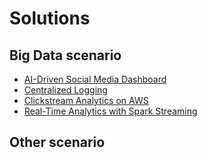 # Solutions


## Big Data scenario
* [AI-Driven Social Media Dashboard](https://aws.amazon.com/solutions/ai-driven-social-media-dashboard/?did=sl_card&trk=sl_card)
* [Centralized Logging](https://aws.amazon.com/solutions/centralized-logging/?did=sl_card&trk=sl_card)
* [Clickstream Analytics on AWS](https://aws.amazon.com/quickstart/architecture/clickstream-analytics/)
* [Real-Time Analytics with Spark Streaming](https://aws.amazon.com/solutions/real-time-analytics-spark-streaming/?did=sl_card&trk=sl_card)


## Other scenario